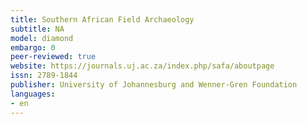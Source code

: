 ```yaml
---
title: Southern African Field Archaeology
subtitle: NA
model: diamond
embargo: 0
peer-reviewed: true
website: https://journals.uj.ac.za/index.php/safa/aboutpage
issn: 2789-1844
publisher: University of Johannesburg and Wenner-Gren Foundation
languages:
- en
---
```

